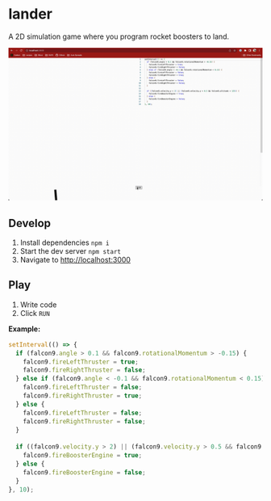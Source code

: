 # lander

A 2D simulation game where you program rocket boosters to land.

![Mar-10-2023 07-06-40](./gameplay.gif)

## Develop

1. Install dependencies `npm i`
1. Start the dev server `npm start`
1. Navigate to [http://localhost:3000](http://localhost:3000)

## Play

1. Write code
1. Click `RUN`

__Example:__

```javascript
setInterval(() => {
  if (falcon9.angle > 0.1 && falcon9.rotationalMomentum > -0.15) {
    falcon9.fireLeftThruster = true;
    falcon9.fireRightThruster = false;
  } else if (falcon9.angle < -0.1 && falcon9.rotationalMomentum < 0.15) {
    falcon9.fireLeftThruster = false;
    falcon9.fireRightThruster = true;
  } else {
    falcon9.fireLeftThruster = false;
    falcon9.fireRightThruster = false;
  }

  if ((falcon9.velocity.y > 2) || (falcon9.velocity.y > 0.5 && falcon9.altitude < 125)) {
    falcon9.fireBoosterEngine = true;
  } else {
    falcon9.fireBoosterEngine = false;
  }
}, 10);
```
